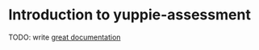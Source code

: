 # Introduction to yuppie-assessment

TODO: write [great documentation](http://jacobian.org/writing/what-to-write/)
